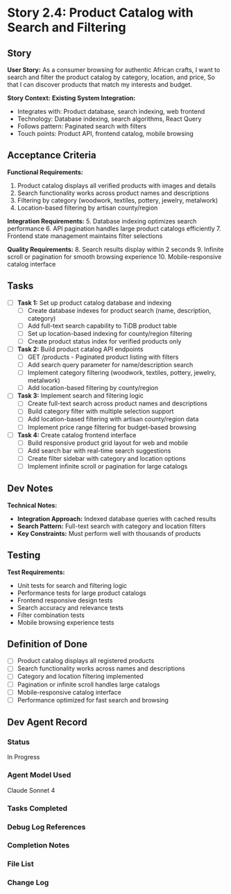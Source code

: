 # Story 2.4: Product Catalog with Search and Filtering

## Story
**User Story:**
As a consumer browsing for authentic African crafts,
I want to search and filter the product catalog by category, location, and price,
So that I can discover products that match my interests and budget.

**Story Context:**
**Existing System Integration:**
- Integrates with: Product database, search indexing, web frontend
- Technology: Database indexing, search algorithms, React Query
- Follows pattern: Paginated search with filters
- Touch points: Product API, frontend catalog, mobile browsing

## Acceptance Criteria
**Functional Requirements:**
1. Product catalog displays all verified products with images and details
2. Search functionality works across product names and descriptions
3. Filtering by category (woodwork, textiles, pottery, jewelry, metalwork)
4. Location-based filtering by artisan county/region

**Integration Requirements:**
5. Database indexing optimizes search performance
6. API pagination handles large product catalogs efficiently
7. Frontend state management maintains filter selections

**Quality Requirements:**
8. Search results display within 2 seconds
9. Infinite scroll or pagination for smooth browsing experience
10. Mobile-responsive catalog interface

## Tasks
- [ ] **Task 1:** Set up product catalog database and indexing
  - [ ] Create database indexes for product search (name, description, category)
  - [ ] Add full-text search capability to TiDB product table
  - [ ] Set up location-based indexing for county/region filtering
  - [ ] Create product status index for verified products only

- [ ] **Task 2:** Build product catalog API endpoints
  - [ ] GET /products - Paginated product listing with filters
  - [ ] Add search query parameter for name/description search
  - [ ] Implement category filtering (woodwork, textiles, pottery, jewelry, metalwork)
  - [ ] Add location-based filtering by county/region

- [ ] **Task 3:** Implement search and filtering logic
  - [ ] Create full-text search across product names and descriptions
  - [ ] Build category filter with multiple selection support
  - [ ] Add location-based filtering with artisan county/region data
  - [ ] Implement price range filtering for budget-based browsing

- [ ] **Task 4:** Create catalog frontend interface
  - [ ] Build responsive product grid layout for web and mobile
  - [ ] Add search bar with real-time search suggestions
  - [ ] Create filter sidebar with category and location options
  - [ ] Implement infinite scroll or pagination for large catalogs

## Dev Notes
**Technical Notes:**
- **Integration Approach:** Indexed database queries with cached results
- **Search Pattern:** Full-text search with category and location filters
- **Key Constraints:** Must perform well with thousands of products

## Testing
**Test Requirements:**
- Unit tests for search and filtering logic
- Performance tests for large product catalogs
- Frontend responsive design tests
- Search accuracy and relevance tests
- Filter combination tests
- Mobile browsing experience tests

## Definition of Done
- [ ] Product catalog displays all registered products
- [ ] Search functionality works across names and descriptions
- [ ] Category and location filtering implemented
- [ ] Pagination or infinite scroll handles large catalogs
- [ ] Mobile-responsive catalog interface
- [ ] Performance optimized for fast search and browsing

## Dev Agent Record
### Status
In Progress

### Agent Model Used
Claude Sonnet 4

### Tasks Completed
<!-- To be updated by dev agent with checkboxes -->

### Debug Log References
<!-- To be updated by dev agent -->

### Completion Notes
<!-- To be updated by dev agent -->

### File List
<!-- To be updated by dev agent with all created/modified files -->

### Change Log
<!-- To be updated by dev agent -->